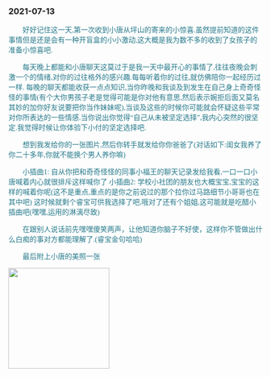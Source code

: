 ### 2021-07-13

  <p style="text-indent:2em; color: #25798a; font-family: Brush Script MT, Brush Script Std, cursive">
    好好记住这一天,第一次收到小唐从坪山的寄来的小惊喜.虽然提前知道的这件事情但是还是会有一种开盲盒的小小激动,这大概是我为数不多的收到了女孩子的准备小惊喜吧.
  </p>

  <p style="text-indent:2em; color: #25798a; font-family: Brush Script MT, Brush Script Std, cursive">
    每天晚上都能和小唐聊天这莫过于是我一天中最开心的事情了,往往夜晚会刺激一个的情绪,对你的过往格外的感兴趣.每每听着你的过往,就仿佛陪你一起经历过一样.
  每晚的聊天都能收获一点点知识,当你昨晚和我谈及到发生在自己身上奇奇怪怪的事情(有个大你男孩子老是觉得可能是你对他有意思,然后表示婉拒后面又莫名其妙的加你好友说要把你当作妹妹呢),当谈及这些的时候你可能就会怀疑这些平常对你所表达的一些情感.当你说出你觉得“自己从未被坚定选择”,我内心突然的很坚定.我觉得时候让你体验下小付的坚定选择吧.
  </p>

  <p style="text-indent:2em; color: #25798a; font-family: Brush Script MT, Brush Script Std, cursive">
    想到我发给你的一张图片,然后你转手就发给你你爸爸了(对话如下:闺女我养了你二十多年,你就不能换个男人养你嘛)
  </p>

  <p style="text-indent:2em; color: #25798a; font-family: Brush Script MT, Brush Script Std, cursive">
    小插曲1: 自从你把和奇奇怪怪的同事小福王的聊天记录发给我看,一口一口小唐喊着内心就很排斥这样喊你了
    小插曲2: 学校小社团的朋友也大概宝宝,宝宝的这样的喊着你呢(这不是重点,重点的是你之前说过的那个拉你过马路细节小哥哥也在其中吧)
    这时候就剩个睿宝可供我选择了吧,哦对了还有个姐姐,这可能就是吃醋小插曲吧(嘿嘿,运用的淋漓尽致)
  </p>

  <p style="text-indent:2em; color: #25798a; font-family: Brush Script MT, Brush Script Std, cursive">
    在跟别人说话前先嘿嘿傻笑两声，让他知道你脑子不好使，这样你不管做出什么白痴的事对方都能理解了.(睿宝金句哈哈)
  </p>

  <!-- ![睿宝](../mollyImage/mollyB.jpg) -->

  <p style="text-indent:2em; color: #25798a; font-family: Brush Script MT, Brush Script Std, cursive">
    最后附上小唐的美照一张
  </p>
  <img src="/loveMollyrui/dariyLove/log/../mollyImage/mollyB.jpg" style="width: 200px"/>